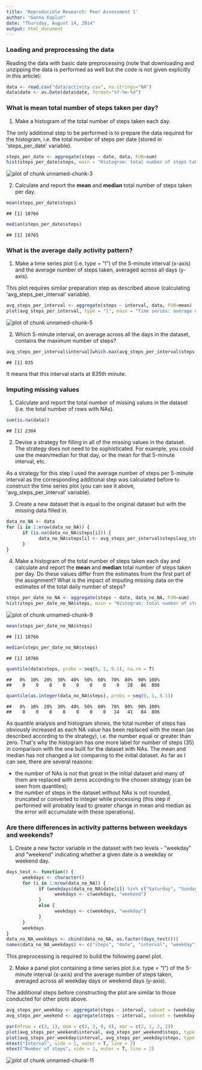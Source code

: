 ```yaml
---
title: 'Reproducible Research: Peer Assessment 1'
author: "Ganna Kaplun"
date: "Thursday, August 14, 2014"
output: html_document
---  
```

  
### Loading and preprocessing the data



Reading the data with basic date preprocessing (note that downloading and unzipping the data is performed as well but the code is not given explicitly in this article):

```r
data <- read.csv("data/activity.csv", na.strings="NA")
data$date <- as.Date(data$date, format="%Y-%m-%d")
```

### What is mean total number of steps taken per day?

1. Make a histogram of the total number of steps taken each day.  

The only additional step to be performed is to prepare the data required for the histogram, i.e. the total number of steps per date (stored in 'steps_per_date' variable).


```r
steps_per_date <- aggregate(steps ~ date, data, FUN=sum)
hist(steps_per_date$steps, main = "Histogram: total number of steps taken each day", ylab = "Number of steps", xlab = "")
```

![plot of chunk unnamed-chunk-3](figure/unnamed-chunk-3.png) 

2. Calculate and report the **mean** and **median** total number of steps taken per day.

```r
mean(steps_per_date$steps)
```

```
## [1] 10766
```

```r
median(steps_per_date$steps)
```

```
## [1] 10765
```

### What is the average daily activity pattern?

1. Make a time series plot (i.e. type = "l") of the 5-minute interval (x-axis) and the average number of steps taken, averaged across all days (y-axis).

This plot requires similar preparation step as described above (calculating 'avg_steps_per_interval' variable).

```r
avg_steps_per_interval <- aggregate(steps ~ interval, data, FUN=mean)
plot(avg_steps_per_interval, type = "l", main = "Time series: average number of steps across intervals", ylab = "Number of steps", xlab = "Interval")
```

![plot of chunk unnamed-chunk-5](figure/unnamed-chunk-5.png) 

2. Which 5-minute interval, on average across all the days in the dataset, contains the maximum number of steps?

```r
avg_steps_per_interval$interval[which.max(avg_steps_per_interval$steps)]
```

```
## [1] 835
```
It means that this interval starts at 835th minute.

### Imputing missing values

1. Calculate and report the total number of missing values in the dataset (i.e. the total number of rows with NAs).

```r
sum(is.na(data))
```

```
## [1] 2304
```

2. Devise a strategy for filling in all of the missing values in the dataset. The strategy does not need to be sophisticated. For example, you could use the mean/median for that day, or the mean for that 5-minute interval, etc.  

As a strategy for this step I used the average number of steps per 5-minute interval as the corresponding additional step was calculated before to construct the time series plot (you can see it above, 'avg_steps_per_interval' variable).

3. Create a new dataset that is equal to the original dataset but with the missing data filled in.

```r
data_no_NA <- data
for (i in 1:nrow(data_no_NA)) {
      if (is.na(data_no_NA$steps[i])) {
            data_no_NA$steps[i] <- avg_steps_per_interval$steps[avg_steps_per_interval$interval == data_no_NA$interval[i]]
      }
}
```

4. Make a histogram of the total number of steps taken each day and calculate and report the **mean** and **median** total number of steps taken per day. Do these values differ from the estimates from the first part of the assignment? What is the impact of imputing missing data on the estimates of the total daily number of steps?

```r
steps_per_date_no_NA <- aggregate(steps ~ date, data_no_NA, FUN=sum)
hist(steps_per_date_no_NA$steps, main = "Histogram: total number of steps taken each day (no NAs)", ylab = "Number of steps", xlab = "")
```

![plot of chunk unnamed-chunk-9](figure/unnamed-chunk-9.png) 

```r
mean(steps_per_date_no_NA$steps)
```

```
## [1] 10766
```

```r
median(steps_per_date_no_NA$steps)
```

```
## [1] 10766
```

```r
quantile(data$steps, probs = seq(0, 1, 0.1), na.rm = T)
```

```
##   0%  10%  20%  30%  40%  50%  60%  70%  80%  90% 100% 
##    0    0    0    0    0    0    0    0   28   86  806
```

```r
quantile(as.integer(data_no_NA$steps), probs = seq(0, 1, 0.1))
```

```
##   0%  10%  20%  30%  40%  50%  60%  70%  80%  90% 100% 
##    0    0    0    0    0    0    0   14   41   84  806
```

As quantile analysis and histogram shows, the total number of steps has obviously increased as each NA value has been replaced with the mean (as described according to the strategy), i.e. the number equal or greater than zero. That's why the histogram has one more label for number of steps (35) in comparison with the one built for the dataset with NAs. The mean and median has not changed a lot comparing to the initial dataset. As far as I can see, there are several reasons:

- the number of NAs is not that great in the initial dataset and many of them are replaced with zeros according to the chosen strategy (can be seen from quantiles);
- the number of steps in the dataset without NAs is not rounded, truncated or converted to integer while processing (this step if performed will probably lead to greater change in mean and median as the error will accumulate with these operations).

### Are there differences in activity patterns between weekdays and weekends?

1. Create a new factor variable in the dataset with two levels - "weekday" and "weekend" indicating whether a given date is a weekday or weekend day.

```r
days_test <- function() {
      weekdays <- character()
      for (i in 1:nrow(data_no_NA)) {
            if (weekdays(data_no_NA$date[i]) %in% c("Saturday", "Sunday")) {
                  weekdays <- c(weekdays, "weekend")
            } 
            else {
                  weekdays <- c(weekdays, "weekday")
            }
      }
      weekdays
}
data_no_NA_weekdays <- cbind(data_no_NA, as.factor(days_test()))
names(data_no_NA_weekdays) <- c("steps", "date", "interval", "weekday")
```
This preprocessing is required to build the following panel plot.

2. Make a panel plot containing a time series plot (i.e. type = "l") of the 5-minute interval (x-axis) and the average number of steps taken, averaged across all weekday days or weekend days (y-axis).  

The additional steps before constructing the plot are similar to those conducted for other plots above.

```r
avg_steps_per_weekday <- aggregate(steps ~ interval, subset = (weekday == "weekday"), data_no_NA_weekdays, FUN=mean)
avg_steps_per_weekend <- aggregate(steps ~ interval, subset = (weekday == "weekend"), data_no_NA_weekdays, FUN=mean)

par(mfrow = c(2, 1), oma = c(3, 3, 0, 0), mar = c(2, 1, 2, 2))
plot(avg_steps_per_weekend$interval, avg_steps_per_weekend$steps, type = "l", main = "Weekends", xlab = '', ylab = '')
plot(avg_steps_per_weekday$interval, avg_steps_per_weekday$steps, type = "l", main = "Weekdays", xlab = '', ylab = '')
mtext("Interval", side = 1, outer = T, line = 2)
mtext("Number of steps", side = 2, outer = T, line = 2)
```

![plot of chunk unnamed-chunk-11](figure/unnamed-chunk-11.png) 
